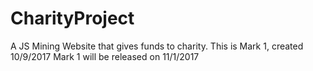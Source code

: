 # CharityProject
A JS Mining Website that gives funds to charity.
This is Mark 1, created 10/9/2017
Mark 1 will be released on 11/1/2017
